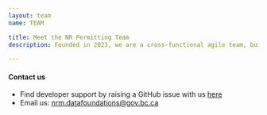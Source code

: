 ```yaml
---
layout: team
name: TEAM

title: Meet the NR Permitting Team
description: Founded in 2023, we are a cross-functional agile team, building on the work done by former and external contributors. Our team focuses on modernizing existing permitting practices with the ultimate goal of being able to effectively track permitting times for various processes within the province.​<br /><br />.

---
```


<h4>Contact us</h4>
<ul>
    <li>
        <span>
            Find developer support by raising a GitHub issue with us <a href="https://github.com/bcgov/nr-permitting-data-spec/issues" target="_blank">here</a>
        </span>
    </li>
    <li>
        <span>
            Email us: <a href="mailto:nrm.datafoundations@gov.bc.ca">nrm.datafoundations@gov.bc.ca</a>
        </span>
    </li>
</ul>

